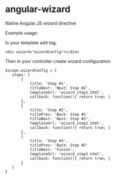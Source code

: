angular-wizard
==============

Native Angular.JS wizard directive

 Example usage:

 In your template add tag:
    
    <div wizard="wizardConfig"></div>

 Then in your controller create wizard configuration:

    $scope.wizardConfig = {
       steps: [
           {
               title: 'Step #1',
               titleNext: 'Next: Step #2',
               templateUrl: 'wizard_step1.html',
               callback: function(){ return true; }
           },
           {
               title: 'Step #2',
               titlePrev: 'Back: Step #1'
               titleNext: 'Next: Step #3',
               templateUrl: 'wizard_step1.html',
               callback: function(){ return true; }
           },
           {
               title: 'Step #3',
               titlePrev: 'Back: Step #2'
               titleNext: 'Finish',
               templateUrl: 'wizard_step1.html',
               callback: function(){ return true; }
           }
       ]
    }
    
